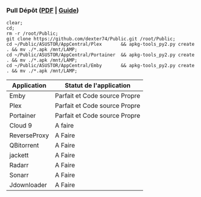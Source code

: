 ### Pull Dépôt ([PDF](https://downloadgb.asustor.com/developer/App_Central_Developer_Guide_4.1.0_20220622.pdf) | [Guide](https://amigotechnotes.wordpress.com/2014/05/06/how-to-create-an-apk-for-asustor-adm-to-distribute-your-lamp/))

```
clear;
cd;
rm -r /root/Public;
git clone https://github.com/dexter74/Public.git /root/Public;
cd ~/Public/ASUSTOR/AppCentral/Plex       && apkg-tools_py2.py create . && mv ./*.apk /mnt/LAMP;
cd ~/Public/ASUSTOR/AppCentral/Portainer  && apkg-tools_py2.py create . && mv ./*.apk /mnt/LAMP;
cd ~/Public/ASUSTOR/AppCentral/Emby       && apkg-tools_py2.py create . && mv ./*.apk /mnt/LAMP;
```

| Application  | Statut de l'application        |
|------------- | ------------------------------ |
| Emby 	       | Parfait et Code source Propre  |
| Plex         | Parfait et Code source Propre  | 
| Portainer    | Parfait et Code source Propre  |
| Cloud 9      | A faire                        |
| ReverseProxy | A Faire                        |
| QBitorrent   | A Faire                        |
| jackett      | A Faire                        |
| Radarr       | A Faire                        |
| Sonarr       | A Faire                        |
| Jdownloader  | A Faire                        |
